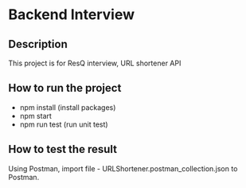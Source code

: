 # Backend Interview

## Description
This project is for ResQ interview, URL shortener API

## How to run the project

* npm install (install packages)
* npm start
* npm run test (run unit test)

## How to test the result

Using Postman, import file - URLShortener.postman_collection.json to Postman.


